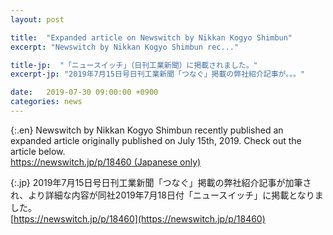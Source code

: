 ```yaml
---
layout: post

title:  "Expanded article on Newswitch by Nikkan Kogyo Shimbun"
excerpt: "Newswitch by Nikkan Kogyo Shimbun rec..."

title-jp:  "「ニュースイッチ」（日刊工業新聞）に掲載されました。"
excerpt-jp: "2019年7月15日号日刊工業新聞「つなぐ」掲載の弊社紹介記事が。。。"

date:   2019-07-30 09:00:00 +0900
categories: news
---
```


{:.en}
Newswitch by Nikkan Kogyo Shimbun recently published an expanded article originally published on July 15th, 2019. Check out the article below.  
[https://newswitch.jp/p/18460 (Japanese only)](https://newswitch.jp/p/18460)   


{:.jp}
2019年7月15日号日刊工業新聞「つなぐ」掲載の弊社紹介記事が加筆され、より詳細な内容が同社2019年7月18日付「ニュースイッチ」に掲載となりました。  
[https://newswitch.jp/p/18460](https://newswitch.jp/p/18460)  
